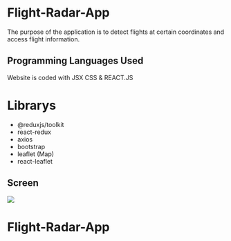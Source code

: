 

# <h1>Flight-Radar-App</h1>

The purpose of the application is to detect flights at certain coordinates and access flight information.

<h2> Programming Languages Used</h2>

Website is coded with JSX CSS & REACT.JS

# Librarys

- @reduxjs/toolkit
- react-redux
- axios
- bootstrap
- leaflet (Map)
- react-leaflet


<h2>Screen </h2>

![](Gif.gif)






# Flight-Radar-App
